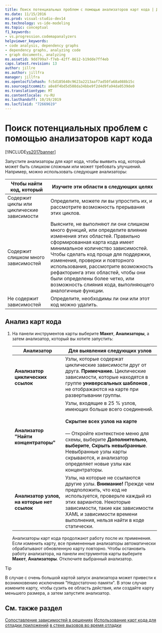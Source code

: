 ```yaml
---
title: Поиск потенциальных проблем с помощью анализаторов карт кода | Документация Майкрософт
ms.date: 11/15/2016
ms.prod: visual-studio-dev14
ms.technology: vs-ide-modeling
ms.topic: conceptual
f1_keywords:
- vs.progression.codemapanalyzers
helpviewer_keywords:
- code analysis, dependency graphs
- dependency graphs, analyzing code
- graph documents, analyzing
ms.assetid: 9dd799a7-f7eb-42ff-8612-b19dde7ff4eb
caps.latest.revision: 13
author: jillre
ms.author: jillfra
manager: jillfra
ms.openlocfilehash: fc5d185640c9623a2213aaf7ad50fa68a088b15c
ms.sourcegitcommit: a8e8f4bd5d508da34bbe9f2d4d9fa94da0539de0
ms.translationtype: MT
ms.contentlocale: ru-RU
ms.lasthandoff: 10/19/2019
ms.locfileid: "72669619"
---
```

# <a name="find-potential-problems-using-code-map-analyzers"></a>Поиск потенциальных проблем с помощью анализаторов карт кода
[!INCLUDE[vs2017banner](../includes/vs2017banner.md)]

Запустите анализаторы для карт кода, чтобы выявить код, который может быть слишком сложным или может требовать улучшений. Например, можно использовать следующие анализаторы:

|**Чтобы найти код, который**|**Изучите эти области в следующих целях**|
|-------------------------------|--------------------------------------------|
|Содержит циклы или циклические зависимости|Определите, можете ли вы упростить их, и рассмотрите возможность прерывания этих циклов.|
|Содержит слишком много зависимостей|Выясните, не выполняют ли они слишком много функций, или определите влияние изменения этих областей. Правильно сформированная карта кода имеет минимальное количество зависимостей. Чтобы сделать код проще для поддержки, изменения, проверки и повторного использования, рассмотрите возможность рефакторинга этих областей, чтобы они были определены более четко, или возможность слияния кода, выполняющего аналогичные функции.|
|Не содержит зависимостей|Определите, необходимы ли они или этот код можно удалить.|

## <a name="analyze-code-maps"></a>Анализ карт кода

1. На панели инструментов карты выберите **Макет**, **Анализаторы**, а затем анализатор, который вы хотите запустить:

   |**Анализатор**|**Для выявления следующих узлов**|
   |------------------|--------------------------------|
   |**Анализатор циклических ссылок**|Узлы, которые содержат циклические зависимости друг от друга. **Примечание.**  Циклические зависимости, которые находятся в группе **универсальных шаблонов** , не отображаются на карте при развертывании группы.|
   |**Анализатор "Найти концентраторы"**|Узлы, входящие в 25 % узлов, имеющих больше всего соединений.<br /><br /> **Скрытие всех узлов на карте**<br /><br /> — Откройте контекстное меню для схемы, выберите **Дополнительно**, **выберите**, **Скрыть невыбранные**.<br />     Невыбранные узлы карты скрываются, и анализатор определяет новые узлы как концентраторы.|
   |**Анализатор узлов, на которые нет ссылок**|Узлы, на которые не ссылаются другие узлы. **Внимание!**  Прежде чем предположить, что код не используется, проверьте каждый из этих вариантов. Некоторые зависимости, такие как зависимости XAML и зависимости времени выполнения, нельзя найти в коде статически.|

   Анализаторы карт кода продолжают работу после их применения. Если изменить карту, все примененные анализаторы автоматически обрабатывают обновленную карту повторно. Чтобы остановить работу анализатора, на панели инструментов карты выберите **Макет**, **Анализаторы**. Отключите выбранный анализатор.

> [!TIP]
> В случае с очень большой картой запуск анализатора может привести к возникновению исключения "Недостаточно памяти". В этом случае измените карту, чтобы сузить ее область действия, или создайте карту меньшего размера, а затем запустите анализатор.

## <a name="see-also"></a>См. также раздел
 [Сопоставление зависимостей в решениях](../modeling/map-dependencies-across-your-solutions.md) [Использование карт кода для отладки приложений](../modeling/use-code-maps-to-debug-your-applications.md) [в стеке вызовов во время отладки](../debugger/map-methods-on-the-call-stack-while-debugging-in-visual-studio.md)
